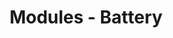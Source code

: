 ---
layout: topic
title: Modules - Battery
permalink: /modules/battery/
previous: /modules/configuration/
base: /modules/
next: /modules/programming/
---